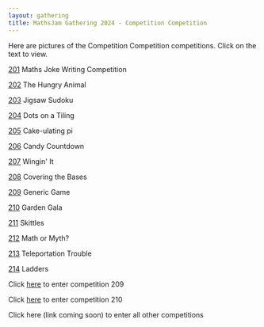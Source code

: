 ```yaml
---
layout: gathering
title: MathsJam Gathering 2024 - Competition Competition
---
```


Here are pictures of the Competition Competition competitions. Click on the text to view.

[201]({{site.url}}/gathering/uk/archive/2024/assets/compcomp/201.jpg) Maths Joke Writing Competition

[202]({{site.url}}/gathering/uk/archive/2024/assets/compcomp/202.jpg) The Hungry Animal

[203]({{site.url}}/gathering/uk/archive/2024/assets/compcomp/203.jpg) Jigsaw Sudoku

[204]({{site.url}}/gathering/uk/archive/2024/assets/compcomp/204.jpg) Dots on a Tiling

[205]({{site.url}}/gathering/uk/archive/2024/assets/compcomp/205.jpg) Cake-ulating pi

[206]({{site.url}}/gathering/uk/archive/2024/assets/compcomp/206.jpg) Candy Countdown

[207]({{site.url}}/gathering/uk/archive/2024/assets/compcomp/207.jpg) Wingin' It

[208]({{site.url}}/gathering/uk/archive/2024/assets/compcomp/208.jpg) Covering the Bases

[209]({{site.url}}/gathering/uk/archive/2024/assets/compcomp/209.jpg) Generic Game

[210]({{site.url}}/gathering/uk/archive/2024/assets/compcomp/210.jpg) Garden Gala

[211]({{site.url}}/gathering/uk/archive/2024/assets/compcomp/211.jpg) Skittles

[212]({{site.url}}/gathering/uk/archive/2024/assets/compcomp/212.jpg) Math or Myth?

[213]({{site.url}}/gathering/uk/archive/2024/assets/compcomp/213.jpg) Teleportation Trouble

[214]({{site.url}}/gathering/uk/archive/2024/assets/compcomp/214.jpg) Ladders

Click [here](https://forms.gle/gdSbUMeniptz5ajo9) to enter competition 209

Click [here](https://forms.gle/zL1kTDCEhotEHek68) to enter competition 210

Click here (link coming soon) to enter all other competitions